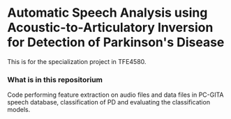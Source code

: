 # Automatic Speech Analysis using Acoustic-to-Articulatory Inversion for Detection of Parkinson's Disease
This is for the specialization project in TFE4580.

### What is in this repositorium
Code performing feature extraction on audio files and data files in PC-GITA speech database, classification of PD and evaluating the classification models.
